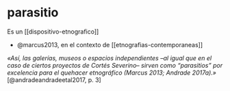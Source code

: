 # parasitio
Es un [[dispositivo-etnografico]]
<!-- parece hacer referenica a un sitio distinto del [[campo antropológico]] pero que lo complementa y lo delimita, de manera análoga al paratexto, pero no me queda claro aún -->

- @marcus2013, en el contexto de [[etnografias-contemporaneas]]<!-- revisar bibliografía de él mismo en el texto donde profundice más -->

*«Así, las galerías, museos o espacios independientes –al igual que en el caso de ciertos proyectos de Cortés Severino– sirven como “parasitios” por excelencia para el quehacer etnográfico (Marcus 2013; Andrade 2017a).»* [@andradeandradeetal2017, p. 3]

